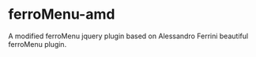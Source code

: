 # ferroMenu-amd
A modified ferroMenu jquery plugin based on Alessandro Ferrini beautiful ferroMenu plugin.
